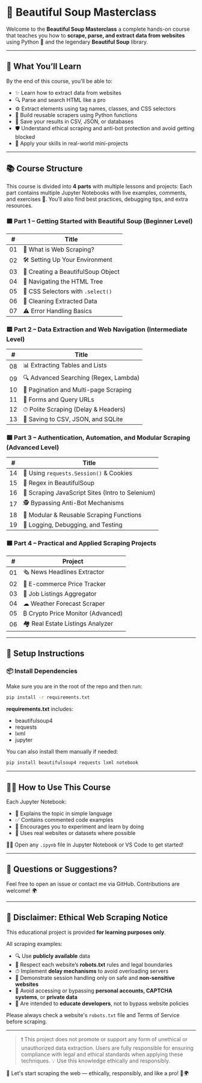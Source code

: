 # 🍜 Beautiful Soup Masterclass

Welcome to the **Beautiful Soup Masterclass** a complete hands-on course that teaches you how to **scrape, parse, and extract data from websites** using Python 🐍 and the legendary **Beautiful Soup** library.

---

## 🎯 What You’ll Learn

By the end of this course, you'll be able to:

- ✨ Learn how to extract data from websites  
- 🔍 Parse and search HTML like a pro  
- ⚙ Extract elements using tag names, classes, and CSS selectors  
- 🧰 Build reusable scrapers using Python functions  
- 💾 Save your results in CSV, JSON, or databases  
- 🛡 Understand ethical scraping and anti-bot protection and avoid getting blocked  
- 🚀 Apply your skills in real-world mini-projects

---

## 📚 Course Structure

This course is divided into **4 parts** with multiple lessons and projects:
Each part contains multiple Jupyter Notebooks with live examples, comments, and exercises 🧪. You’ll also find best practices, debugging tips, and extra resources.
### 🟩 Part 1 – Getting Started with Beautiful Soup (Beginner Level)

| #   | Title                                 |
|-----|---------------------------------------|
| 01  | 📖 What is Web Scraping?              |
| 02  | 🛠 Setting Up Your Environment         |
| 03  | 🍜 Creating a BeautifulSoup Object     |
| 04  | 🌳 Navigating the HTML Tree           |
| 05  | 🎯 CSS Selectors with `.select()`     |
| 06  | 🧹 Cleaning Extracted Data            |
| 07  | ⚠ Error Handling Basics               |

### 🟨 Part 2 – Data Extraction and Web Navigation (Intermediate Level)

| #   | Title                                     |
|-----|-------------------------------------------|
| 08  | 📊 Extracting Tables and Lists            |
| 09  | 🔍 Advanced Searching (Regex, Lambda)     |
| 10  | 📄 Pagination and Multi-page Scraping     |
| 11  | 🧾 Forms and Query URLs                   |
| 12  | ⏱ Polite Scraping (Delay & Headers)      |
| 13  | 💾 Saving to CSV, JSON, and SQLite        |

### 🟥 Part 3 – Authentication, Automation, and Modular Scraping (Advanced Level)

| #   | Title                                        |
|-----|----------------------------------------------|
| 14  | 🔁 Using `requests.Session()` & Cookies      |
| 15  | 🧬 Regex in BeautifulSoup                    |
| 16  | 🧠 Scraping JavaScript Sites (Intro to Selenium) |
| 17  | 🕵 Bypassing Anti-Bot Mechanisms             |
| 18  | 🧩 Modular & Reusable Scraping Functions     |
| 19  | 🧪 Logging, Debugging, and Testing           |

### 🟦 Part 4 – Practical and Applied Scraping Projects

| #   | Project                                  |
|-----|------------------------------------------|
| 01  | 🗞 News Headlines Extractor               |
| 02  | 🛒 E-commerce Price Tracker               |
| 03  | 💼 Job Listings Aggregator                |
| 04  | ☁ Weather Forecast Scraper               |
| 05  | ₿ Crypto Price Monitor (Advanced)        |
| 06  | 🏘 Real Estate Listings Analyzer          |

---

## 🚀 Setup Instructions

### 📦 Install Dependencies

Make sure you are in the root of the repo and then run:

```bash
pip install -r requirements.txt
```

**requirements.txt** includes:

- beautifulsoup4  
- requests  
- lxml  
- jupyter

You can also install them manually if needed:

```bash
pip install beautifulsoup4 requests lxml notebook
```

---

## 👨‍🏫 How to Use This Course

Each Jupyter Notebook:

- 📘 Explains the topic in simple language  
- ✅ Contains commented code examples  
- 🧪 Encourages you to experiment and learn by doing  
- 📁 Uses real websites or datasets where possible  

🧑‍💻 Open any `.ipynb` file in Jupyter Notebook or VS Code to get started!

---

## 💬 Questions or Suggestions?

Feel free to open an issue or contact me via GitHub. Contributions are welcome! 🌍

---

## 🛑 Disclaimer: Ethical Web Scraping Notice

This educational project is provided **for learning purposes only**.

All scraping examples:

- 🔍 Use **publicly available** data  
- 📝 Respect each website’s **robots.txt** rules and legal boundaries
- ⏱ Implement **delay mechanisms** to avoid overloading servers  
- 🔐 Demonstrate session handling only on safe and **non-sensitive websites**
- 🚫 Avoid accessing or bypassing **personal accounts, CAPTCHA systems**, or **private data**
- 📜 Are intended to **educate developers**, not to bypass website policies

Please always check a website's `robots.txt` file and Terms of Service before scraping.

---

> ❗ This project does not promote or support any form of unethical or unauthorized data extraction. Users are fully responsible for ensuring compliance with legal and ethical standards when applying these techniques.
> 💡 Use this knowledge ethically and responsibly.

📌 Let's start scraping the web — ethically, responsibly, and like a pro! 💪🌍
